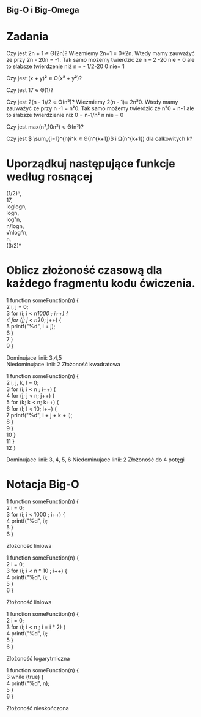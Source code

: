 ## Big-O i Big-Omega
# Zadania

Czy jest 2n + 1 ∊ Θ(2n)? Wiezmiemy 2n+1 = 0*2n. Wtedy mamy zauważyć ze przy 2n - 20n = -1. Tak samo możemy twierdzić ze n = 2 -20 nie = 0 ale to słabsze twierdzenie niż n = - 1/2-20 0 nie= 1

Czy jest (x + y)² ∊ Θ(x² + y²)?

Czy jest 17 ∊ Θ(1)?

Czy jest 2(n - 1)/2 ∊ Θ(n²)? Wiezmiemy 2(n - 1)= 2n²0. Wtedy mamy zauważyć ze przy n -1 = n²0. Tak samo możemy twierdzić ze n²0 = n-1 ale to słabsze twierdzienie niż 0 = n-1/n² n nie = 0

Czy jest max(n³,10n²) ∊ Θ(n³)?

Czy jest $ \sum_{i=1}^{n}i^k ∊ Θ(n^{k+1})$ i Ω(n^{k+1}) dla calkowitych k?


# Uporządkuj następujące funkcje według rosnącej

(1/2)ⁿ,  
17,  
loglogn,  
logn,  
log²n,  
n/logn,  
√nlog²n,  
n,  
(3/2)ⁿ


# Oblicz złożoność czasową dla każdego fragmentu kodu ćwiczenia.

1 function someFunction(n) {  
2       i, j = 0;  
3       for (i; i < n*1000 ; i++) {  
4           for (j; j < n*20; j++) {  
5               printf("%d", i + j);  
6           }  
7       }  
9   }  

Dominujace linii: 3,4,5  
Niedominujace linii: 2 
Złożoność kwadratowa 


1 function someFunction(n) {  
2       i, j, k, l = 0;  
3       for (i; i < n ; i++) {  
4           for (j; j < n; j++) {  
5               for (k; k < n; k++) {  
6                   for (l; l < 10; l++) {  
7                       printf("%d", i + j + k + l);  
8                   }  
9              }  
10           }  
11       }  
12  }  
 
Dominujace linii: 3, 4, 5, 6 
Niedominujace linii: 2 
Złożoność do 4 potęgi


# Notacja Big-O

1 function someFunction(n) {  
2       i = 0;  
3       for (i; i < 1000 ; i++) {  
4           printf("%d", i);  
5       }  
6   }  

Złożoność liniowa

 
1 function someFunction(n) {  
2       i = 0;  
3       for (i; i < n * 10 ; i++) {  
4           printf("%d", i);  
5       }  
6   }  

Złożoność liniowa


1 function someFunction(n) {   
2       i = 0;  
3       for (i; i < n  ; i = i * 2) {  
4           printf("%d", i);  
5       }  
6   }  

Złożoność logarytmiczna


1 function someFunction(n) {  
3       while (true) {  
4           printf("%d", n);  
5       }  
6   }  

Złożoność nieskończona
